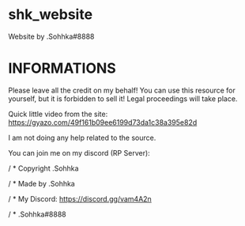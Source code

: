 # shk_website
Website by .Sohhka#8888

# INFORMATIONS
Please leave all the credit on my behalf!
You can use this resource for yourself, but it is forbidden to sell it! Legal proceedings will take place.

Quick little video from the site: https://gyazo.com/49f161b09ee6199d73da1c38a395e82d

I am not doing any help related to the source.

You can join me on my discord (RP Server):

/ * Copyright .Sohhka

/ * Made by .Sohhka

/ * My Discord: https://discord.gg/vam4A2n

/ * .Sohhka#8888

